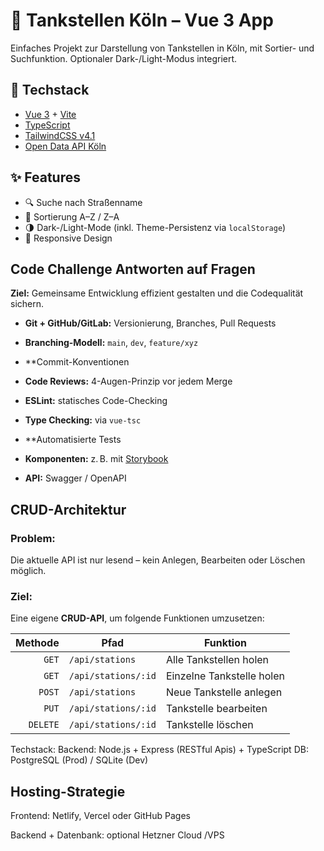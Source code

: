 # 🚗 Tankstellen Köln – Vue 3 App

Einfaches Projekt zur Darstellung von Tankstellen in Köln, mit Sortier- und Suchfunktion. Optionaler Dark-/Light-Modus integriert.

## 🔧 Techstack

- [Vue 3](https://vuejs.org/) + [Vite](https://vitejs.dev/)
- [TypeScript](https://www.typescriptlang.org/)
- [TailwindCSS v4.1](https://tailwindcss.com/)
- [Open Data API Köln](https://offenedaten-koeln.de/dataset/tankstellen-koeln)

## ✨ Features

- 🔍 Suche nach Straßenname
- 🔀 Sortierung A–Z / Z–A
- 🌗 Dark-/Light-Mode (inkl. Theme-Persistenz via `localStorage`)
- 🎯 Responsive Design


## Code Challenge Antworten auf Fragen

**Ziel:** Gemeinsame Entwicklung effizient gestalten und die Codequalität sichern.


- **Git + GitHub/GitLab:** Versionierung, Branches, Pull Requests
- **Branching-Modell:** `main`, `dev`, `feature/xyz`
- **Commit-Konventionen
- **Code Reviews:** 4-Augen-Prinzip vor jedem Merge

- **ESLint:** statisches Code-Checking
- **Type Checking:** via `vue-tsc`
- **Automatisierte Tests

- **Komponenten:** z. B. mit [Storybook](https://storybook.js.org/)
- **API:** Swagger / OpenAPI 

## CRUD-Architektur

### Problem:

Die aktuelle API ist nur lesend – kein Anlegen, Bearbeiten oder Löschen möglich.

### Ziel:

Eine eigene **CRUD-API**, um folgende Funktionen umzusetzen:

| Methode | Pfad                | Funktion                   |
|--------:|---------------------|-----------------------------|
| `GET`   | `/api/stations`     | Alle Tankstellen holen     |
| `GET`   | `/api/stations/:id` | Einzelne Tankstelle holen  |
| `POST`  | `/api/stations`     | Neue Tankstelle anlegen    |
| `PUT`   | `/api/stations/:id` | Tankstelle bearbeiten      |
| `DELETE`| `/api/stations/:id` | Tankstelle löschen         |


Techstack:
Backend: Node.js + Express (RESTful Apis) + TypeScript
DB: PostgreSQL (Prod) / SQLite (Dev)


## Hosting-Strategie

Frontend:
Netlify, Vercel oder GitHub Pages

Backend + Datenbank: 
optional Hetzner Cloud /VPS


